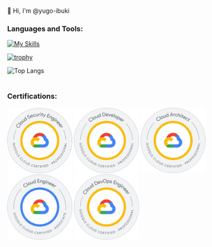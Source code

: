 👋 Hi, I'm @yugo-ibuki

<h3 align="left">Languages and Tools:</h3>

[![My Skills](https://skillicons.dev/icons?i=html,css,sass,js,ts,php,git,github,laravel,react,nextjs,nodejs,jest,firebase,githubactions,nestjs,graphql,docker,gcp,go,prisma,remix&perline=8)](https://skillicons.dev)

[![trophy](https://github-profile-trophy.vercel.app/?username=yugo-ibuki&theme=onedark&column=4
)](https://github.com/ryo-ma/github-profile-trophy)

![Top Langs](https://github-readme-stats.vercel.app/api/top-langs/?username=yugo-ibuki&size_weight=0.5&count_weight=0.5)

<div style="margin-top: 40px;">
  <h3 align="left">Certifications:</h3>
  <div align="left">
    <img src="./public/certifications/security.png" alt="AWS Certified Security - Specialty" width="150" />
    <img src="./public/certifications/developer.png" alt="AWS Certified Developer - Associate" width="150" />
    <img src="./public/certifications/architect.png" alt="AWS Certified Solutions Architect - Associate" width="150" />
    <img src="./public/certifications/ace.png" alt="AWS Certified Cloud Practitioner" width="150" />
    <img src="./public/certifications/devops.png" alt="Google Cloud DevOps Engineer" width="150" />
  </div>
</div>